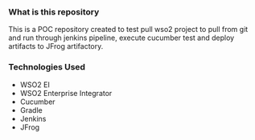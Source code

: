 ### What is this repository
This is a POC repository created to test pull wso2 project to pull from git and run through jenkins pipeline, execute cucumber test and deploy artifacts to JFrog artifactory.

### Technologies Used
+ WSO2 EI
+ WSO2 Enterprise Integrator
+ Cucumber
+ Gradle
+ Jenkins
+ JFrog